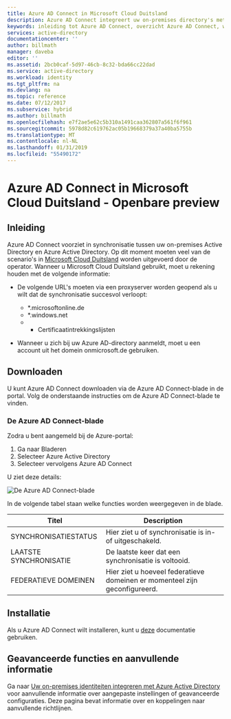 ```yaml
---
title: Azure AD Connect in Microsoft Cloud Duitsland
description: Azure AD Connect integreert uw on-premises directory's met Azure Active Directory. Hiermee kunt u een algemene identiteit bieden voor Office 365, Azure en SaaS toepassingen die zijn geïntegreerd met Azure AD.
keywords: inleiding tot Azure AD Connect, overzicht Azure AD Connect, wat is Azure AD Connect, Active Directory installeren, Duitsland, Zwarte Woud
services: active-directory
documentationcenter: ''
author: billmath
manager: daveba
editor: ''
ms.assetid: 2bcb0caf-5d97-46cb-8c32-bda66cc22dad
ms.service: active-directory
ms.workload: identity
ms.tgt_pltfrm: na
ms.devlang: na
ms.topic: reference
ms.date: 07/12/2017
ms.subservice: hybrid
ms.author: billmath
ms.openlocfilehash: e7f2ae5e62c5b310a1491caa362807a561f6f961
ms.sourcegitcommit: 5978d82c619762ac05b19668379a37a40ba5755b
ms.translationtype: MT
ms.contentlocale: nl-NL
ms.lasthandoff: 01/31/2019
ms.locfileid: "55490172"
---
```

# <a name="azure-ad-connect-in-microsoft-cloud-germany---public-preview"></a>Azure AD Connect in Microsoft Cloud Duitsland - Openbare preview
## <a name="introduction"></a>Inleiding
Azure AD Connect voorziet in synchronisatie tussen uw on-premises Active Directory en Azure Active Directory.
Op dit moment moeten veel van de scenario's in [Microsoft Cloud Duitsland](https://azure.microsoft.com/global-infrastructure/germany/
) worden uitgevoerd door de operator. Wanneer u Microsoft Cloud Duitsland gebruikt, moet u rekening houden met de volgende informatie:

* De volgende URL's moeten via een proxyserver worden geopend als u wilt dat de synchronisatie succesvol verloopt:
  
  * *.microsoftonline.de
  * *.windows.net
  * * Certificaatintrekkingslijsten
* Wanneer u zich bij uw Azure AD-directory aanmeldt, moet u een account uit het domein onmicrosoft.de gebruiken.

 
## <a name="download"></a>Downloaden
U kunt Azure AD Connect downloaden via de Azure AD Connect-blade in de portal.  Volg de onderstaande instructies om de Azure AD Connect-blade te vinden.

### <a name="the-azure-ad-connect-blade"></a>De Azure AD Connect-blade
Zodra u bent aangemeld bij de Azure-portal:

1. Ga naar Bladeren
2. Selecteer Azure Active Directory
3. Selecteer vervolgens Azure AD Connect

U ziet deze details:

![De Azure AD Connect-blade](./media/reference-connect-germany/germany1.png)

In de volgende tabel staan welke functies worden weergegeven in de blade.

| Titel | Description |
| --- | --- |
| SYNCHRONISATIESTATUS |Hier ziet u of synchronisatie is in- of uitgeschakeld. |
| LAATSTE SYNCHRONISATIE |De laatste keer dat een synchronisatie is voltooid. |
| FEDERATIEVE DOMEINEN |Hier ziet u hoeveel federatieve domeinen er momenteel zijn geconfigureerd. |

## <a name="installation"></a>Installatie
Als u Azure AD Connect wilt installeren, kunt u [deze](how-to-connect-install-roadmap.md) documentatie gebruiken.

## <a name="advanced-features-and-additional-information"></a>Geavanceerde functies en aanvullende informatie
Ga naar [Uw on-premises identiteiten integreren met Azure Active Directory](whatis-hybrid-identity.md) voor aanvullende informatie over aangepaste instellingen of geavanceerde configuraties. Deze pagina bevat informatie over en koppelingen naar aanvullende richtlijnen.


